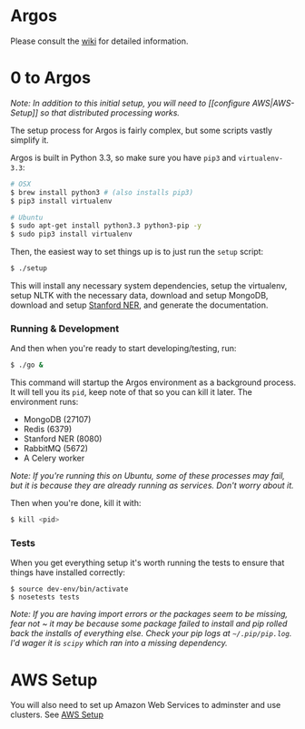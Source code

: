 Argos
===============

Please consult the
[wiki](https://github.com/publicscience/argos/wiki) for detailed information.

# 0 to Argos

*Note: In addition to this initial setup, you will need to [[configure
AWS|AWS-Setup]] so that distributed processing works.*

The setup process for Argos is fairly complex, but some scripts vastly simplify it.

Argos is built in Python 3.3, so make sure you have `pip3` and `virtualenv-3.3`:
```bash
# OSX
$ brew install python3 # (also installs pip3)
$ pip3 install virtualenv

# Ubuntu
$ sudo apt-get install python3.3 python3-pip -y
$ sudo pip3 install virtualenv
```

Then, the easiest way to set things up is to just run the `setup` script:
```bash
$ ./setup
```
This will install any necessary system dependencies, setup the
virtualenv, setup NLTK with the necessary data, download and setup
MongoDB, download and setup [Stanford NER](http://nlp.stanford.edu/software/CRF-NER.shtml#Download), and generate the documentation.

### Running & Development
And then when you're ready to start developing/testing, run:
```bash
$ ./go &
```
This command will startup the Argos environment as a background process.
It will tell you its `pid`, keep note of that so you can kill it later.
The environment runs:
* MongoDB (27107)
* Redis (6379)
* Stanford NER (8080)
* RabbitMQ (5672)
* A Celery worker

*Note: If you're running this on Ubuntu, some of these processes may
fail, but it is because they are already running as services. Don't
worry about it.*

Then when you're done, kill it with:
```bash
$ kill <pid>
```

### Tests
When you get everything setup it's worth running the tests to ensure
that things have installed correctly:
```
$ source dev-env/bin/activate
$ nosetests tests
```

*Note: If you are having import errors or the packages seem to be
missing, fear not ~ it may be because some package failed to install and
pip rolled back the installs of everything else. Check your pip logs at
`~/.pip/pip.log`. I'd wager it is `scipy` which ran into a missing
dependency.*


# AWS Setup
You will also need to set up Amazon Web Services to adminster and use
clusters. See [AWS
Setup](https://github.com/publicscience/argos/wiki/AWS-Setup)

